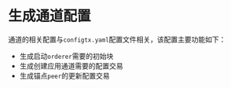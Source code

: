 # 生成通道配置

通道的相关配置与`configtx.yaml`配置文件相关，该配置主要功能如下：
- 生成启动`orderer`需要的初始块
- 生成创建应用通道需要的配置交易
- 生成锚点`peer`的更新配置交易

